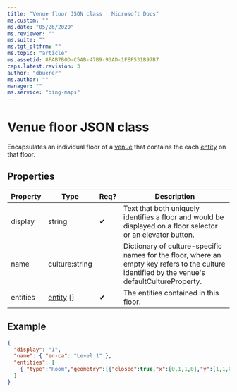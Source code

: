 ```yaml
---
title: "Venue floor JSON class | Microsoft Docs"
ms.custom: ""
ms.date: "05/26/2020"
ms.reviewer: ""
ms.suite: ""
ms.tgt_pltfrm: ""
ms.topic: "article"
ms.assetid: 8FAB7B0D-C5AB-47B9-93AD-1FEF531B97B7
caps.latest.revision: 3
author: "dbuerer"
ms.author: ""
manager: ""
ms.service: "bing-maps"
---
```

# Venue floor JSON class

Encapsulates an individual floor of a [venue] that contains the each [entity] on that floor.

## Properties

| Property          | Type            | Req? | Description |
|-------------------|-----------------|------|-------------|
| display           | string          |  ✔   | Text that both uniquely identifies a floor and would be displayed on a floor selector or an elevator button. |
| name              | culture:string  |      | Dictionary of culture-specific names for the floor, where an empty key refers to the culture identified by the venue's defaultCultureProperty. |
| entities          | [entity] []     |  ✔   | The entities contained in this floor. |

## Example

```json
{
  "display": "1",
  "name": { "en-ca": "Level 1" },
  "entities": [
    { "type":"Room","geometry":[{"closed":true,"x":[0,1,1,0],"y":[1,1,0,0]}] }
  ]
}
```

[venue]: venue.md
[entity]: entity.md
